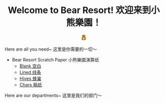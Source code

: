<div style="text-align: center;">

# Welcome to Bear Resort! 欢迎来到小熊樂園！
<img src="/logos/default-bear.png" width="20" height="20">

</div>



Here are all you need~ 这里是你需要的一切～
- Bear Resort Scratch Paper 小熊樂園演算纸
    - [Blank 空白](/Scratch-Paper/Blank.pdf)
    - [Lined 线条](/Scratch-Paper/Lined.pdf)
    - [Hives 蜂巢](/Scratch-Paper/Hives.pdf)
    - [Chars 稿纸](/Scratch-Paper/Characters.pdf)

Here are our departments~ 这里是我们的部门～
